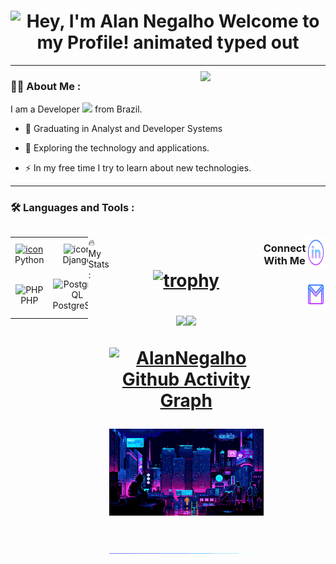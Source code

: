 <h1 align="center">
<div id="badges" align="center">
<!--   <a href="https://www.linkedin.com/in/alan-negalho-992ba624b/">
    <img src="https://img.shields.io/badge/LinkedIn-blue?style=for-the-badge&logo=linkedin&logoColor=white" alt="LinkedIn Badge"/>
  </a>
 -->
<img src="https://readme-typing-svg.demolab.com?font=Operator+Mono&size=37&duration=2800&pause=2000&color=00FFFF&center=true&vCenter=true&width=990&height=50&lines=Hey%2C+I'm+Alan+Negalho+Welcome+to+my+Profile!" align="middle" alt="Hey, I'm Alan Negalho Welcome to my Profile! animated typed out">
</div>
  
<!--  ![borderseperator](https://user-images.githubusercontent.com/107214420/235377264-8f099f20-3ed5-411c-858a-1ebcc203dd45.gif)
 <img src="https://media.giphy.com/media/hvRJCLFzcasrR4ia7z/giphy.gif" width="30p![Uploading borderseperator.gif…]()x"/>
  Hey there
  my name is Alan Negalho
   -->
</h1>

 
<!-- <div align="center">
  <img src="https://media.giphy.com/media/dWesBcTLavkZuG35MI/giphy.gif" width="1000" height="300"/>
</div> -->

---

### :woman_technologist:  About Me : 
 <img align="right" width="200px" style="margin-top:-50px" src="https://user-images.githubusercontent.com/107214420/219825135-0d58ecec-06fc-44dd-b59c-26705cb8df92.png"/>


I am a Developer <img src="https://media.giphy.com/media/WUlplcMpOCEmTGBtBW/giphy.gif" width="30"> from Brazil.

- :telescope: Graduating in Analyst and Developer Systems

- :seedling: Exploring the technology and applications.

- :zap: In my free time I try to learn about new technologies.


<!--
- :mailbox: How to find me:   
    
<div dir="auto"> 
 <a href="https://www.linkedin.com/in/alan-negalho-992ba624b/" rel="nofollow"><img src="https://camo.githubusercontent.com/c00f87aeebbec37f3ee0857cc4c20b21fefde8a96caf4744383ebfe44a47fe3f/68747470733a2f2f696d672e736869656c64732e696f2f62616467652f2d4c696e6b6564496e2d2532333030373742353f7374796c653d666f722d7468652d6261646765266c6f676f3d6c696e6b6564696e266c6f676f436f6c6f723d7768697465" data-canonical-src="https://img.shields.io/badge/-LinkedIn-%230077B5?style=for-the-badge&amp;logo=linkedin&amp;logoColor=white" style="max-width: 100%;"></a>  
<a href="mailto: alandevads@gmail.com"><img src="https://camo.githubusercontent.com/927d6b3961fa048ff7303daf291cb5869dfa25018997cf8c1373c2f6a85b1458/68747470733a2f2f696d672e736869656c64732e696f2f62616467652f2d476d61696c2d2532333333333f7374796c653d666f722d7468652d6261646765266c6f676f3d676d61696c266c6f676f436f6c6f723d7768697465" data-canonical-src="https://img.shields.io/badge/-Gmail-%23333?style=for-the-badge&amp;logo=gmail&amp;logoColor=white" style="max-width: 100%;"></a>
</div> -->
  
---

### :hammer_and_wrench: Languages and Tools :

<div style="display: flex; align-items: flex-start; align: center">
<table align="center">
  <tr>
    <td align="center" width="96">
      <a href="#macropower-tech">
        <img src="https://techstack-generator.vercel.app/python-icon.svg" alt="icon" width="65" height="65" />
      </a>
      <br>Python
    </td>
    <td align="center" width="96">
        <img src="https://techstack-generator.vercel.app/django-icon.svg" alt="icon" width="65" height="65" />
      <br>Django
  </td>
    <td align="center" width="96">
        <img src="https://techstack-generator.vercel.app/cpp-icon.svg" alt="icon" width="65" height="65" />
      <br>C++
    </td>
    <td align="center" width="96">
        <img src="https://techstack-generator.vercel.app/mysql-icon.svg" alt="icon" width="65" height="65" />
      <br>MySQL
    </td>
    <td align="center" width="96">
        <img src="https://techstack-generator.vercel.app/github-icon.svg" alt="icon" width="65" height="65" />
      <br>Github
    </td>
    <td align="center" width="96"> 
        <img src="https://user-images.githubusercontent.com/25181517/192108372-f71d70ac-7ae6-4c0d-8395-51d8870c2ef0.png" width="48" height="48" alt="Git" />
      <br>Git
    </td>
    <td align="center"  width="96">
        <img src="https://skillicons.dev/icons?i=html" width="48" height="48" alt="HTML5" />
      <br>HTML5
    </td>
    <td align="center" width="96">
        <img src="https://skillicons.dev/icons?i=css" width="48" height="48" alt="css" />
      <br>CSS
    </td>
    <td align="center"  width="96">
        <img src="https://skillicons.dev/icons?i=bootstrap" width="48" height="48" alt="bootstrap" />
      <br>Bootstrap
    </td>
    <td align="center" width="96">
        <img src="https://skillicons.dev/icons?i=php" width="48" height="48" alt="PHP" />
      <br>PHP
    </td>
  </tr>
 <tr>
    <td align="center" width="96">
        <img src="https://skillicons.dev/icons?i=php" width="48" height="48" alt="PHP" />
      <br>PHP
    </td>
    <td align="center" width="96">
        <img src="https://skillicons.dev/icons?i=postgres" width="48" height="48" alt="PostgreSQL" />
      <br>PostgreSQL
    </td>
    <td align="center" width="96">
      <img src="https://techstack-generator.vercel.app/raspberrypi-icon.svg" width="48" height="48" alt="RaspberryPI" />
      <br>RaspberryPI
    </td>
    <td align="center" width="96">
      <img src="https://github.com/devicons/devicon/blob/master/icons/dart/dart-original.svg" width="48" height="48" alt="Dart" />
      <br>Dart
    </td>
    <td align="center" width="96">
      <img src="https://github.com/devicons/devicon/blob/master/icons/flutter/flutter-plain.svg" width="48" height="48" alt="Flutter" />
      <br>Flutter
    </td>
       <!--       <td align="center" width="96">
        <img src="https://skillicons.dev/icons?i=mongodb" width="48" height="48" alt="MongoDB" />
      <br>MongoDB
    </td>
        <td align="center" width="96">
        <img src="https://skillicons.dev/icons?i=nodejs" width="48" height="48" alt="Nodejs" />
      <br>Nodejs
      </td>
      </td> -->
        <!--               <td align="center" width="96">
        <img src="https://skillicons.dev/icons?i=wordpress" width="48" height="48" alt="WordPress" />
      <br>WordPress
    </td>
              <td align="center" width="96">
        <img src="https://skillicons.dev/icons?i=vue" width="48" height="48" alt="Vue" />
      <br>Vue
    </td>
              <td align="center" width="96">
        <img src="https://skillicons.dev/icons?i=sass" width="48" height="48" alt="Sass" />
      <br>Sass
    </td>
              <td align="center" width="96">
        <img src="https://skillicons.dev/icons?i=graphql" width="48" height="48" alt="MySQL" />
      <br>GraphQL
    </td> -->
     <!--     <td align="center" width="96">
        <img src="https://techstack-generator.vercel.app/aws-icon.svg" alt="icon" width="65" height="65" />
      <br>AWS
    </td>
    <td align="center" width="96">
        <img src="https://techstack-generator.vercel.app/csharp-icon.svg" alt="icon" width="65" height="65" />
      <br>C#
    </td> -->
 </tr>
</table>

<!---
<div>
  <img src="https://github.com/devicons/devicon/blob/master/icons/python/python-original-wordmark.svg" title="Python" alt="Python" width="40" height="40"/>&nbsp;
  <img src="https://github.com/devicons/devicon/blob/master/icons/django/django-plain-wordmark.svg" title="Django" alt="Django" width="40" height="40"/>&nbsp;
  <img src="https://github.com/devicons/devicon/blob/master/icons/css3/css3-plain-wordmark.svg"  title="CSS3" alt="CSS" width="40" height="40"/>&nbsp;
  <img src="https://github.com/devicons/devicon/blob/master/icons/html5/html5-original.svg" title="HTML" alt="HTML" width="40" height="40"/>&nbsp;
  <img src="https://github.com/devicons/devicon/blob/master/icons/mysql/mysql-original-wordmark.svg" title="MySQL"  alt="MySQL" width="40"/>&nbsp; 
  <img src="https://github.com/devicons/devicon/blob/master/icons/raspberrypi/raspberrypi-original.svg" title="Raspberry" alt="Raspberry" width="40" height="40"/>&nbsp; 
   <img src="https://github.com/devicons/devicon/blob/master/icons/dart/dart-original.svg" title="DART" alt="DART" width="40" height="40"/>&nbsp;
   <img src="https://github.com/devicons/devicon/blob/master/icons/flutter/flutter-plain.svg" title="FLUTTER" alt="FLUTTER" width="40" height="40"/>&nbsp;
   <img src="https://github.com/devicons/devicon/blob/master/icons/git/git-plain.svg" title="GIT" alt="GIT" width="40" height="40"/>&nbsp;
 
</div>
--->
---

:fire: My Stats :
<h1 align="center">
  
 [![trophy](https://github-profile-trophy.vercel.app/?username=AlanNegalho&theme=radical)](https://github.com/ryo-ma/github-profile-trophy)
  
 <a href="https://www.AlanNegalho.com/"><img height="137px" src="https://github-readme-stats.vercel.app/api?username=AlanNegalho&hide_title=true&hide_border=true&show_icons=true&include_all_commits=true&count_private=true&line_height=21&text_color=000&icon_color=000&bg_color=0,ea6161,ffc64d,fffc4d,52fa5a&theme=graywhite" /><!-- wi*quL3fcV --><img height="137px" src="https://github-readme-stats.vercel.app/api/top-langs/?username=AlanNegalho&hide=html&hide_title=true&hide_border=true&layout=compact&langs_count=6&exclude_repo=comp426,Redventures-Movie-Quotes&text_color=000&icon_color=fff&bg_color=0,52fa5a,4dfcff,c64dff&theme=graywhite" /></a>
  
  

<!-- [![GitHub Streak](http://github-readme-streak-stats.herokuapp.com?user=AlanNegalho&theme=dark&background=000000)](https://git.io/streak-stats) -->

<!-- [![Top Langs](https://github-readme-stats.vercel.app/api/top-langs/?username=AlanNegalho&layout=compact&theme=vision-friendly-dark)](https://github.com/anuraghazra/github-readme-stats) -->
  

 [![AlanNegalho Github Activity Graph](https://github-readme-activity-graph.vercel.app/graph?username=AlanNegalho&custom_title=AlanNegalho%20GitHub%20Activity%20Graph&bg_color=000000&color=0079fa&line=2100fa&point=0079fa&area=true&hide_border=true)](https://github.com/ashutosh00710/github-readme-activity-graph)
 

<!-- ![Snake animation](https://github.com/AlanNegalho/AlanNegalho/blob/output/github-contribution-grid-snake.svg) -->  
 <p align="center">
<img src="assests/loficity.gif" alt="Lofi Nightlife city scene" />
</p>

<img src="assests/borderseperator.gif">
  <h3 align="center">Connect With Me</h3>
<p align="center">
  <a href="https://www.linkedin.com/in/alan-negalho-992ba624b/" target="_blank">
    <img align="center" alt="linkedin logo" height="50" width="50" src="assests/linkedinlogo.png"/>
  </a> &nbsp;&nbsp;

  
  <a href="mailto: alandevads@gmail.com" target="_blank">
    <img align="center" alt="gmail logo" height="50" width="50" src="assests/gmailogo.png" />
  </a> &nbsp;&nbsp;


</p> 




